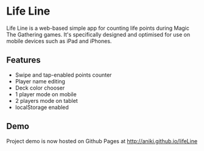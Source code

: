 # Life Line

Life Line is a web-based simple app for counting life points during Magic The Gathering games.
It's specifically designed and optimised for use on mobile devices such as iPad and iPhones.


## Features

* Swipe and tap-enabled points counter
* Player name editing
* Deck color chooser
* 1 player mode on mobile
* 2 players mode on tablet
* localStorage enabled

## Demo

Project demo is now hosted on Github Pages at http://aniki.github.io/lifeLine
